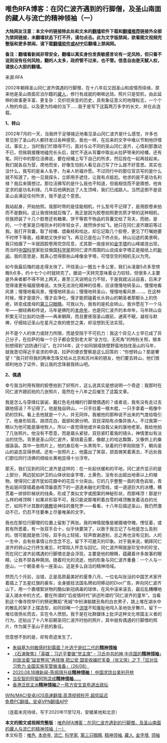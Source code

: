  <h2>唯色RFA博客：在冈仁波齐遇到的行脚僧，及圣山南面的藏人与流亡的精神领袖（一）</h2> <p class="notice"><b>大陆网友注意：本文中的链接除此处和文末的<a href="https://github.com/bannedbook/fanqiang" >翻墙</a>软件下载和<a href="https://github.com/killgcd/justmysocks/blob/master/README.md">翻墙推荐</a>链接外全部为禁网链接，未翻墙状态下打不开，请勿点击。此为文字版禁闻，欲看图文视频完整版和更多禁闻，请下载<a href="https://github.com/bannedbook/fanqiang">翻墙软件或APP</a>后翻墙上禁闻网。</p><p>备注：翻墙看新闻非常安全，翻墙以真实身份发表敏感言论有一定风险，但只看不说则没有任何风险，翻的人太多，政府管不过来，也不管。信息自由是天赋人权，请放心大胆的翻墙。</b></p>  <div class="entry"> <p>来源:RFA</p> <p>2002年朝拜圣山冈仁波齐偶遇的行脚僧，在十八年后又因圣山和疫情而续缘，原来他是圣山南面尼泊尔籍的<a href="https://www.bannedbook.org/bnews/tag/%e8%97%8f%e4%ba%ba/" class="st_tag internal_tag" rel="tag" title="标签 藏人 下的日志">藏人</a>，修行有成就的喇嘛达琼。照片只是契机，由此延伸的故事更丰富、更复杂：交织但突变的历史，具有象征意义的地理标志，一个个人物的命运，以及更为险峻的当下……我于是写下这篇两万多字的长文，并在此连载。             </p> <p><strong>1、转山</strong></p>  <p>2002年7月的一天，当我终于足够接近地看见圣山冈仁波齐是什么感觉，许多也曾见到了圣山的人都抒发过各种感受。我也一样，在后来的文字中难以节制地抒情过。事实上，当时我们忙碌得不行。面对与众不同的圣山冈仁波齐，心情刹那激动不已，但挨肩接踵地磕完长头后，就忙不迭从背囊中取出从拉萨带来的经幡，还有笔。同行中的那位活佛说，要在经幡上写下自己的所求，然后拴在一起再挂起来。我们就各自为营，席地而坐，好像生怕别人看见自己写了什么就不好意思。其实也没什么，我写的是亲人名字，为亲人祈福许愿。不过同行中的那位官员写的是什么就不知道了。他一见我探头，立即用手遮住，让我有点尴尬。他求的是不是功名利禄？我后来猜想过。那位活佛写的是什么我也不知道，但我相信而不是猜想，他肯定求的是功名利禄。几年后他俩到达了人生顶峰，我们已成路人。当然这倒不是说圣山会满足任何所求，我不是这个意思。</p> <p>我站起身，开始拍照。我那时带的是佳能相机，什么型号不记得了，是用胶卷来拍而不是数码。这让我很快就后悔了。我正是因为胶卷拍照更优质才带的这种相机，但我把装了十几个胶卷还有糖果、饼干等若干物品的背囊交给了背夫，而她，是的，一个老家是日喀则乡村的年轻女子，居然快步如飞。她只在冈仁波齐跟前等过我。我打开背囊，取了经幡、煨桑枝和哈达，却忘记取几个胶卷，更忘了叮嘱她要不时停下等我，结果她又快步如飞，再见已是在山下终点处。转山沿途的美景啊，我只拍摄了一半就因胶卷用完空叹息，尤其那一座座状如<a href="https://www.bannedbook.org/bnews/tag/%e9%87%91%e5%ad%97%e5%a1%94/" class="st_tag internal_tag" rel="tag" title="标签 金字塔 下的日志">金字塔</a>的山峰接连出现，而当时<span class='wp_keywordlink_affiliate'><a href="https://www.bannedbook.org/" title="中国" target="_blank">中国</a></span><span class='wp_keywordlink'><a href="https://www.bannedbook.org/forum11/topic309.html" title="禁片：“科学”的棍子" target="_blank">科学</a></span>家批驳俄国<a href="https://www.bannedbook.org/bnews/tag/%e7%a7%91%e5%ad%a6%e5%ae%b6/" class="st_tag internal_tag" rel="tag" title="标签 科学家 下的日志">科学家</a>把冈仁波齐周围的山说成金字塔正是报纸上的<span class='wp_keywordlink_affiliate'><a href="https://www.bannedbook.org/" title="新闻">新闻</a></span>。我的意思是，我真心觉得那些山峰像金字塔，可惜空空的相机无以为凭。</p> <p>如今我最后悔的是走得太快了。环绕圣山一圈五十多公里，我们从凌晨5点多至傍晚9点多，约十七个小时就转完了。据说一天转完意味着业力较轻，但很多人主要是外来者都不得不转上两天，甚至三天说明业力不轻，于是我就沾沾自喜，后来才觉得谁更有福报很难说。太快无法消化精神的佳肴，应该慢慢地转圣山，慢慢地看风景；慢慢地看风景，慢慢地转圣山；慢慢地转圣山，慢慢地看风景……。在这种时候，慢才是提升，慢才会净化，慢才能把磕着长头转山的朝圣者那额头上的伤疤，转变成度母的<a href="https://www.bannedbook.org/bnews/tag/%e7%ac%ac%e4%b8%89%e5%8f%aa%e7%9c%bc%e7%9d%9b/" class="st_tag internal_tag" rel="tag" title="标签 第三只眼睛 下的日志">第三只眼睛</a>。可我以为，我有的是机会转山，我许愿在下一个马年——据经典和传说，马年是佛陀的<a href="https://www.bannedbook.org/bnews/tag/%E6%9C%AC%E5%91%BD%E5%B9%B4/" class="st_tag internal_tag" rel="tag" title="标签 本命年 下的日志">本命年</a>，也是冈仁波齐的本命年，马年转山会积累无可比拟的功德——再来朝拜，而且要夜宿圣山跟前，通宵不眠，凝视与默祷，仔细铭记圣山在星月之夜的绝世之美，却没想到无法实现。</p>  <p>并不是个人的体力或财力所限，而是受阻于不可抗力：我这个异见人士早已成了异己分子，在拉萨的每一个日子都会受到老大哥“全方位、无死角”的特别关照，根本别想得到“边防通行证”。在2014年，这个如同钢墙铁壁野蛮地挡住圣山的马年，就我恳切得近乎哀求的申请，拉萨的便衣警察是这么回答的：“你想转山？那是奢望！”我只好将我的两串念珠交给从北京和苏州来的朋友，他们要去转山，他们很顺利地办了证件，我让我的念珠替我转山吧。</p> <p><strong>2、偶遇</strong></p> <p>幸亏我当时用有限的胶卷拍到了好照片，这么说其实是想说明一个奇迹：我那时在冈仁波齐跟前拍的几张照片，竟然在十八年之后催生了这篇文章。</p>  <p>我是怎么与穿绛红袈裟、戴红色毛线帽的行脚僧偶遇的？或者说，我有没有走过去跟他搭话？不记得了。他是独自转山，一只手拄着一根木棍，一只手拿着一瓶像牛奶的饮料。看上去他就是一个人，并无同伴。我被他的那种说不出来的气度给吸引了。他身形较高，胡须花白，面部轮廓分明，双目深陷有点像异族人。不过我第一眼以为他可能是康地牧人，所以一直觉得他或许来自我父亲的康地老家。我给他拍了几张照片。他没有不愿意，而是眉头紧锁，双目紧盯着我的镜头，神情里似有淡淡的忧伤。背景是圣山冈仁波齐，萦绕着云雾，像献上的哈达飘飘，又像供上的桑烟袅袅。其中一张照片上，他的身后有一头黑牦牛，驮着的行李刚刚放下，朝向圣山的姿态显得恭顺。还有一张照片上，他露出了笑容，颔首微笑着离去，不远处我们那位同行活佛的绸缎长黄袍显得十分浮夸。</p> <p>那天，我们见到的冈仁波齐是这样的：在一处起伏缓和的平地，冈仁波齐显示的是上部分，两边犹如护卫的山体状如金字塔，土黄色，没有长出超出地表以上的植物，使得冈仁波齐犹如花瓣中的花蕊十分突出。它的几乎整整一面的青色岩层，青色岩层间穿插着由峰顶垂直而下的一道道未融化的雪线，或一道道巨大的冰槽，横贯着一排排阶梯状的线条，形成了类似文字或图案的神秘形状，而那峰顶！那是什么样的峰顶啊！如果非形容不可，我只能说那堆积着白雪的峰顶散发着洁白的光芒，如同不计其数的<span class='wp_keywordlink'><a href="https://www.qi-gong.me/buddhism/" title="佛教" target="_blank">佛教</a></span>徒神往的曼陀罗——看看，十八年后描述圣山，我仍然激动不已，仍忍不住要奉上尽量唯美的文字。</p> <p>我也在那位行脚僧的位置上留影了两张。我的神情就像是被摄魂夺魄，愣怔着，或若有所思着，有一张双手合十，似乎快要哭了，以致于我忘记了与他是怎么告别的。很可能就是依习俗，双手向上轻摇，轻声致谢道别，总之再也没有见到。人的一生中，会有些事情让你念念不忘，留下不可磨灭的印象。对于我来说，朝拜冈仁波齐的转山之行终生难忘，时常陷入怀念与回忆。冈仁波齐啊就是珍宝中的珍宝，而在冈仁波齐前偶遇的行脚僧总是会浮现，主要是他的眼睛，蕴藏着许多故事的眼睛，让我不禁各种猜测。随着时光的流逝，他的形象与冈仁波齐重叠：一个人与一座山，一个朝圣者与一座圣山，这是多么自洽的精神场域。</p>  <p>然而几个月前，没错，正是高原最美好的夏季八月，一位名叫张洹的中国艺术家开着插上了五星红旗的豪车，全身披挂法国名牌如同移动的Dior广告，奔向冈仁波齐山下，用一个裹缠絮状物的酷似新冠病毒的球体，在风中滚来滚去，最后乱糟糟地滚入湖水中的方式，要在所谓的“后疫情时代”讲述所谓的“冈仁波齐的童年”。当看到这个像寺院举行的祭祀舞蹈“羌姆”中扮演骷髅丑角的白衣男子，跳上堆在湖水中的散乱的架子上摆造型，如同目睹一个<span class='wp_keywordlink'><a href="https://www.bannedbook.org/forum11/topic282.html" title="禁片：评中国共产党的流氓本性" target="_blank">流氓</a></span>不知羞耻地闯入圣地张牙舞爪，留下一堆垃圾扬长而去，实在令人愤怒。我于是在社群媒体上批评这种文化帝国主义者的行为，还贴出了十八年前朝圣冈仁波齐时拍的照片，其中就有偶遇的行脚僧的照片，作为属于圣山子民的象征。</p> <p>但意想不到的是，却有奇迹发生了。</p> <ul class='op-related-articles' title='相关阅读'> <li><a href='https://www.bannedbook.org/bnews/bannedvideo/20201025/1423980.html' target='_blank'>朱镕基为何敏感时刻露面？叶选宁是红二代的<b>精神领袖</b></a></li> <li><a href='https://www.bannedbook.org/bnews/bannedvideo/20200827/1386313.html' target='_blank'>《石涛聚焦》「英媒：习近平要做“党主席” - 习氏中共的神 中共国的<b>精神领袖</b>」对政法委“延安整风”再授旗 把公安 国安收编於军委（张又侠）之下「应对反习势力 全国实施军管做准备」（26/08）</a></li> <li><a href='https://www.bannedbook.org/bnews/taiwannews/20200819/1382217.html' target='_blank'>2020.08.18辣新闻-陈佩琪升级<b>精神领袖</b>！ 中国求饶台美别开枪</a></li> <li><a href='https://www.bannedbook.org/bnews/comments/20200528/1370746.html' target='_blank'>当反智的阿猫阿狗混成<b>精神领袖</b>......</a></li> <li><a href='https://www.bannedbook.org/bnews/headline/20200626/1350961.html' target='_blank'>香港泛民主派<b>精神领袖</b>之一陈方安生宣布退出政坛</a></li> </ul> <p class="texttj"> <a href="https://github.com/bannedbook/fanqiang/wiki/V2ray%E6%9C%BA%E5%9C%BA" target="_blank">WIN/MAC/安卓/iOS高速翻墙:高清视频秒开,超低延迟</a><br/> <a href="https://github.com/bannedbook/fanqiang/wiki/%E7%A6%81%E9%97%BB%E7%BD%91%E5%AE%89%E5%8D%93%E7%BF%BB%E5%A2%99%E6%96%B0%E9%97%BBAPP" target="_blank">免费PC翻墙、安卓VPN翻墙APP</a></p><p>（连载未完待续，写于2020年11至12月，安徽某地和北京）</p><a name='sharetosocial'></a>       <div><b>本文的图文或视频完整版</b>：<a href='https://www.bannedbook.org/bnews/comments/20210107/1462455.html'>唯色RFA博客：在冈仁波齐遇到的行脚僧，及圣山南面的藏人与流亡的精神领袖（一）</a></div>  </div><!--END ENTRY--> <div class="postfooter"> <div>本文标签：<a href="https://www.bannedbook.org/bnews/tag/%E5%94%AF%E8%89%B2/" rel="tag">唯色</a>, <a href="https://www.bannedbook.org/bnews/tag/%E6%9C%AC%E5%91%BD%E5%B9%B4/" rel="tag">本命年</a>, <a href="https://www.bannedbook.org/bnews/tag/%E6%B5%81%E4%BA%A1/" rel="tag">流亡</a>, <a href="https://www.bannedbook.org/bnews/tag/%e7%a7%91%e5%ad%a6%e5%ae%b6/" rel="tag">科学家</a>, <a href="https://www.bannedbook.org/bnews/tag/%e7%ac%ac%e4%b8%89%e5%8f%aa%e7%9c%bc%e7%9d%9b/" rel="tag">第三只眼睛</a>, <a href="https://www.bannedbook.org/bnews/tag/%e7%b2%be%e7%a5%9e%e9%a2%86%e8%a2%96/" rel="tag">精神领袖</a>, <a href="https://www.bannedbook.org/bnews/tag/%e8%97%8f%e4%ba%ba/" rel="tag">藏人</a>, <a href="https://www.bannedbook.org/bnews/tag/%e9%87%91%e5%ad%97%e5%a1%94/" rel="tag">金字塔</a>, <a href="https://www.bannedbook.org/bnews/tag/%E9%A2%86%E8%A2%96/" rel="tag">领袖</a></div>  </div><!--END POSTFOOTER--> 